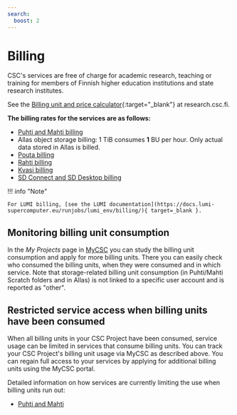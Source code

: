 ```yaml
---
search:
  boost: 2
---
```


# Billing

CSC's services are free of charge for academic research, teaching or training
for members of Finnish higher education institutions and state research institutes.

See the [Billing unit and price calculator](https://research.csc.fi/billing-units#buc){:target="_blank"}
at research.csc.fi.

**The billing rates for the services are as follows:**

* [Puhti and Mahti billing](../computing/hpc-billing.md)
* Allas object storage billing:  1 TiB consumes **1** BU per hour. Only actual
   data stored in Allas is billed.
* [Pouta billing](../cloud/pouta/accounting.md)
* [Rahti billing](../cloud/rahti/billing.md)
* [Kvasi billing](../computing/quantum-computing/kvasi/kvasi-billing.md)
* [SD Connect and SD Desktop billing](../../data/sensitive-data/sd-access.md#default-storage-space-and-billing-units-consumption)



!!! info "Note"

    For LUMI billing, [see the LUMI documentation](https://docs.lumi-supercomputer.eu/runjobs/lumi_env/billing/){ target=_blank }.

## Monitoring billing unit consumption

In the _My Projects_ page in [MyCSC](https://my.csc.fi) you can study the
billing unit consumption and apply for more billing units. There you can easily
check who consumed the billing units, when they were consumed and in which
service. Note that storage-related billing unit consumption (in Puhti/Mahti Scratch folders and in
Allas) is not linked to a specific user account and is reported as "other".



## Restricted service access when billing units have been consumed

When all billing units in your CSC Project have been consumed, service usage can be limited in services that consume billing units. You can track your CSC Project's billing unit usage via MyCSC as described above. You can regain full access to your services by applying for additional billing units using the MyCSC portal.

Detailed information on how services are currently limiting the use when billing units run out:

* [Puhti and Mahti](../computing/usage-policy.md#running-out-of-billing-units)








